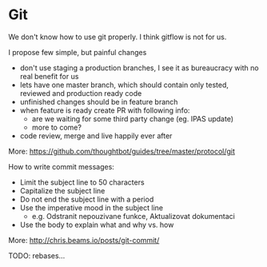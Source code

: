 # Git

We don't know how to use git properly. I think gitflow is not for us.

I propose few simple, but painful changes

- don't use staging a production branches, I see it as bureaucracy with no real benefit for us
- lets have one master branch, which should contain only tested, reviewed and production ready code
- unfinished changes should be in feature branch
- when feature is ready create PR with following info:
     - are we waiting for some third party change (eg. IPAS update)
     - more to come?
- code review, merge and live happily ever after

More: https://github.com/thoughtbot/guides/tree/master/protocol/git

How to write commit messages:

- Limit the subject line to 50 characters
- Capitalize the subject line
- Do not end the subject line with a period
- Use the imperative mood in the subject line
    - e.g. Odstranit nepouzivane funkce, Aktualizovat dokumentaci
- Use the body to explain what and why vs. how

More: http://chris.beams.io/posts/git-commit/

TODO: rebases...
